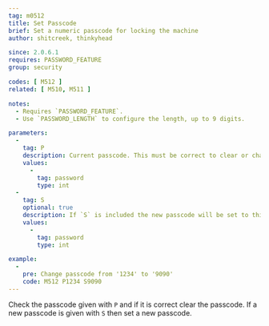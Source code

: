 ```yaml
---
tag: m0512
title: Set Passcode
brief: Set a numeric passcode for locking the machine
author: shitcreek, thinkyhead

since: 2.0.6.1
requires: PASSWORD_FEATURE
group: security

codes: [ M512 ]
related: [ M510, M511 ]

notes:
  - Requires `PASSWORD_FEATURE`.
  - Use `PASSWORD_LENGTH` to configure the length, up to 9 digits.

parameters:
  -
    tag: P
    description: Current passcode. This must be correct to clear or change the passcode.
    values:
      -
        tag: password
        type: int
  -
    tag: S
    optional: true
    description: If `S` is included the new passcode will be set to this value.
    values:
      -
        tag: password
        type: int

example:
  -
    pre: Change passcode from '1234' to '9090'
    code: M512 P1234 S9090
---
```

Check the passcode given with `P` and if it is correct clear the passcode. If a new passcode is given with `S` then set a new passcode.
